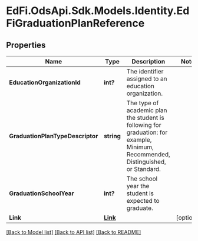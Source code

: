 # EdFi.OdsApi.Sdk.Models.Identity.EdFiGraduationPlanReference
## Properties

Name | Type | Description | Notes
------------ | ------------- | ------------- | -------------
**EducationOrganizationId** | **int?** | The identifier assigned to an education organization. | 
**GraduationPlanTypeDescriptor** | **string** | The type of academic plan the student is following for graduation: for example, Minimum, Recommended, Distinguished, or Standard. | 
**GraduationSchoolYear** | **int?** | The school year the student is expected to graduate. | 
**Link** | [**Link**](Link.md) |  | [optional] 

[[Back to Model list]](../README.md#documentation-for-models) [[Back to API list]](../README.md#documentation-for-api-endpoints) [[Back to README]](../README.md)

